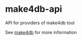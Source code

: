 # make4db-api

API for providers of make4db tool

See [make4db](https://github.com/padhia/make4db) for more information
